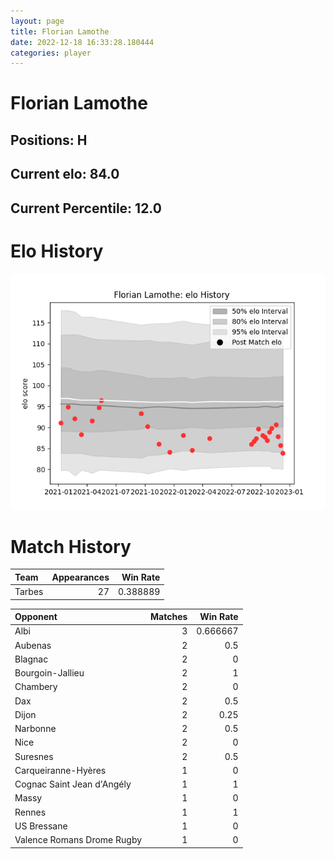 ```yaml
---  
layout: page  
title: Florian Lamothe  
date: 2022-12-18 16:33:28.180444  
categories: player  
---
```

# Florian Lamothe

## Positions: H

## Current elo: 84.0

## Current Percentile: 12.0

# Elo History


![elo history](history_FlorianLamothe.png)
# Match History


| Team   |   Appearances |   Win Rate |
|:-------|--------------:|-----------:|
| Tarbes |            27 |   0.388889 |

| Opponent                   |   Matches |   Win Rate |
|:---------------------------|----------:|-----------:|
| Albi                       |         3 |   0.666667 |
| Aubenas                    |         2 |   0.5      |
| Blagnac                    |         2 |   0        |
| Bourgoin-Jallieu           |         2 |   1        |
| Chambery                   |         2 |   0        |
| Dax                        |         2 |   0.5      |
| Dijon                      |         2 |   0.25     |
| Narbonne                   |         2 |   0.5      |
| Nice                       |         2 |   0        |
| Suresnes                   |         2 |   0.5      |
| Carqueiranne-Hyères        |         1 |   0        |
| Cognac Saint Jean d'Angély |         1 |   1        |
| Massy                      |         1 |   0        |
| Rennes                     |         1 |   1        |
| US Bressane                |         1 |   0        |
| Valence Romans Drome Rugby |         1 |   0        |